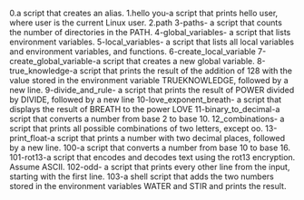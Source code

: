 0.a script that creates an alias.
1.hello you-a script that prints hello user, where user is the current Linux user.
2.path
3-paths-  a script that counts the number of directories in the PATH.
4-global_variables-  a script that lists environment variables.
5-local_variables-  a script that lists all local variables and environment variables, and functions.
6-create_local_variable
7-create_global_variable-a script that creates a new global variable.
8-true_knowledge-a script that prints the result of the addition of 128 with the value stored in the environment variable TRUEKNOWLEDGE, followed by a new line.
9-divide_and_rule- a script that prints the result of POWER divided by DIVIDE, followed by a new line
10-love_exponent_breath- a script that displays the result of BREATH to the power LOVE
11-binary_to_decimal-a script that converts a number from base 2 to base 10.
12_combinations- a script that prints all possible combinations of two letters, except oo.
13-print_float-a script that prints a number with two decimal places, followed by a new line.
100-a script that converts a number from base 10 to base 16.
101-rot13-a script that encodes and decodes text using the rot13 encryption. Assume ASCII.
102-odd- a script that prints every other line from the input, starting with the first line.
103-a shell script that adds the two numbers stored in the environment variables WATER and STIR and prints the result.
